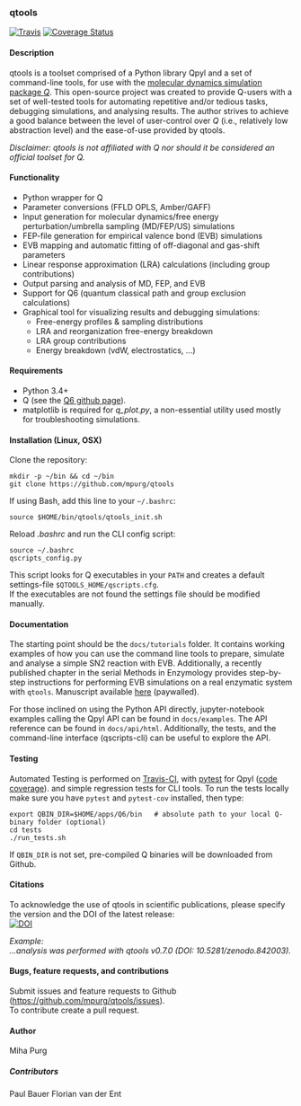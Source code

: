 ### qtools 

[![Travis](https://api.travis-ci.org/mpurg/qtools.svg?branch=master)](https://travis-ci.org/mpurg/qtools)  [![Coverage Status](https://coveralls.io/repos/github/mpurg/qtools/badge.svg?branch=master)](https://coveralls.io/github/mpurg/qtools?branch=master)

#### Description

qtools is a toolset comprised of a Python library Qpyl and a set of command-line tools, for use with the [molecular dynamics simulation package *Q*](http://xray.bmc.uu.se/~aqwww/q/). This open-source project was created to provide Q-users with a set of well-tested tools for automating repetitive and/or tedious tasks, debugging simulations, and analysing results. The author strives to achieve a good balance between the level of user-control over *Q* (i.e., relatively low abstraction level) and the ease-of-use provided by qtools.

*Disclaimer: qtools is not affiliated with *Q* nor should it be considered an official toolset for Q.*


#### Functionality

- Python wrapper for Q
- Parameter conversions (FFLD OPLS, Amber/GAFF)
- Input generation for molecular dynamics/free energy perturbation/umbrella sampling (MD/FEP/US) simulations
- FEP-file generation for empirical valence bond (EVB) simulations
- EVB mapping and automatic fitting of off-diagonal and gas-shift parameters
- Linear response approximation (LRA) calculations (including group contributions)
- Output parsing and analysis of MD, FEP, and EVB
- Support for Q6 (quantum classical path and group exclusion calculations)
- Graphical tool for visualizing results and debugging simulations:
  - Free-energy profiles & sampling distributions
  - LRA and reorganization free-energy breakdown
  - LRA group contributions
  - Energy breakdown (vdW, electrostatics, ...)


#### Requirements

- Python 3.4+
- Q (see the [Q6 github page](https://github.com/qusers/Q6)).
- matplotlib is required for *q_plot.py*, a non-essential utility used mostly for troubleshooting simulations.

#### Installation (Linux, OSX)

Clone the repository:
```
mkdir -p ~/bin && cd ~/bin
git clone https://github.com/mpurg/qtools
```

If using Bash, add this line to your `~/.bashrc`:
```
source $HOME/bin/qtools/qtools_init.sh
```

Reload *.bashrc* and run the CLI config script:  
```
source ~/.bashrc
qscripts_config.py
```
This script looks for Q executables in your `PATH` and creates a default settings-file `$QTOOLS_HOME/qscripts.cfg`.  
If the executables are not found the settings file should be modified manually.

#### Documentation

The starting point should be the `docs/tutorials` folder.
It contains working examples of how you can use the command line tools to prepare, simulate and analyse a simple SN2 reaction with EVB. Additionally, a recently published chapter in the serial Methods in Enzymology provides step-by-step instructions for performing EVB simulations on a real enzymatic system with `qtools`. Manuscript available [here](https://doi.org/10.1016/bs.mie.2018.06.007) (paywalled).
  
For those inclined on using the Python API directly, jupyter-notebook examples calling the Qpyl API can be found in `docs/examples`. The API reference can be found in `docs/api/html`. Additionally, the tests, and the command-line interface (qscripts-cli) can be useful to explore the API.
  
#### Testing

Automated Testing is performed on [Travis-CI](https://travis-ci.org/mpurg/qtools),
with [pytest](https://docs.pytest.org/en/latest/) for Qpyl
([code coverage](https://coveralls.io/github/mpurg/qtools?branch=master)).
and simple regression tests for CLI tools.
To run the tests locally make sure you have `pytest` and `pytest-cov` installed, then type:
```
export QBIN_DIR=$HOME/apps/Q6/bin   # absolute path to your local Q-binary folder (optional)
cd tests
./run_tests.sh
```
If `QBIN_DIR` is not set, pre-compiled Q binaries will be downloaded from Github.

#### Citations

To acknowledge the use of qtools in scientific publications, please specify the version and the
DOI of the latest release:  
[![DOI](https://zenodo.org/badge/80016679.svg)](https://zenodo.org/badge/latestdoi/80016679)  

*Example:*  
*...analysis was performed with qtools v0.7.0 (DOI: 10.5281/zenodo.842003).*

#### Bugs, feature requests, and contributions
Submit issues and feature requests to Github (https://github.com/mpurg/qtools/issues).  
To contribute create a pull request.

#### Author
Miha Purg

##### Contributors
Paul Bauer
Florian van der Ent

